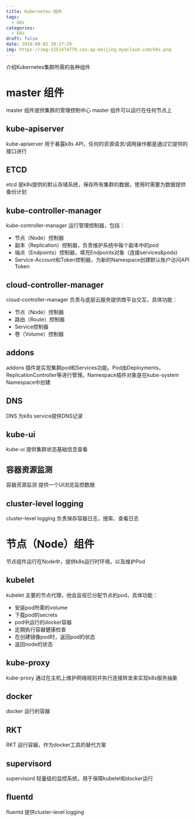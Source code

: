 ```yaml
---
title: Kubernetes-组件
tags:
  - k8s
categories:
  - k8s
draft: false
date: 2018-08-02 10:17:29
img: https://img-1251474779.cos.ap-beijing.myqcloud.com/k8s.png
---
```

介绍Kubernetes集群所需的各种组件
<!--more-->

# master 组件
master 组件提供集群的管理控制中心
master 组件可以运行在任何节点上

## kube-apiserver
kube-apiserver 用于暴露k8s API，任何的资源请求/调用操作都是通过它提供的接口进行

## ETCD
etcd 是k8s提供的默认存储系统，保存所有集群的数据，使用时需要为数据提供备份计划

## kube-controller-manager
kube-controller-manager 运行管理控制器，包括：
- 节点（Node）控制器
- 副本（Replication）控制器，负责维护系统中每个副本中的pod
- 端点（Endpoints）控制器，填充Endpoints对象（连接services&pods)
- Service-Account和Token控制器，为新的Namespace创建默认账户访问API Token

## cloud-controller-manager
cloud-controller-manager 负责与底层云服务提供商平台交互，具体功能：
- 节点（Node）控制器
- 路由（Route）控制器
- Service控制器
- 卷（Volume）控制器

## addons
addons 插件是实现集群pod和Services功能。Pod由Deployments，ReplicationController等进行管理。Namespace插件对象是在kube-system Namespace中创建

## DNS
DNS 为k8s service提供DNS记录

## kube-ui
kube-ui 提供集群状态基础信息查看

## 容器资源监测
容器资源监测 提供一个UI浏览监控数据

## cluster-level logging
cluster-level logging 负责保存容器日志，搜索、查看日志

# 节点（Node）组件
节点组件运行在Node中，提供k8s运行时环境，以及维护Pod

## kubelet
kubelet 主要的节点代理，他会监视已分配节点的pod，具体功能：
- 安装pod所需的volume
- 下载pod的secrets
- pod中运行的docker容器
- 定期执行容器健康检查
- 在创建镜像pod时，返回pod的状态
- 返回node的状态

## kube-proxy
 kube-proxy 通过在主机上维护网络规则并执行连接转发来实现k8s服务抽象

## docker
docker 运行的容器

## RKT
RKT 运行容器，作为docker工具的替代方案

## supervisord
supervisord 轻量级的监控系统，用于保障kubelet和docker运行

## fluentd
fluentd 提供cluster-level logging